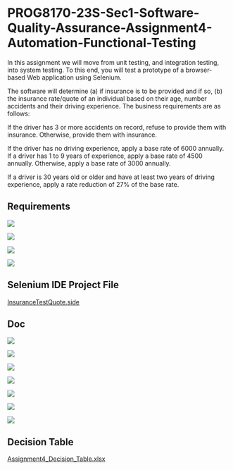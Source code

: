 # PROG8170-23S-Sec1-Software-Quality-Assurance-Assignment4-Automation-Functional-Testing

In this assignment we will move from unit testing, and integration testing, into system testing. To this end, you will test a prototype of a browser-based Web application using Selenium.

The software will determine (a) if insurance is to be provided and if so, (b) the insurance rate/quote of an individual based on their age, number accidents and their driving experience. The business requirements are as follows:

If the driver has 3 or more accidents on record, refuse to provide them with insurance. Otherwise, provide them with insurance.

If the driver has no driving experience, apply a base rate of 6000 annually. If a driver has 1 to 9 years of experience, apply a base rate of 4500 annually. Otherwise, apply a base rate of 3000 annually.

If a driver is 30 years old or older and have at least two years of driving experience, apply a rate reduction of 27% of the base rate.

## Requirements

![](doc/screenshot/2023-08-22-14-32-58-image.png)

![](doc/screenshot/2023-08-22-14-33-04-image.png)

![](doc/screenshot/2023-08-22-14-33-09-image.png)

![](doc/screenshot/2023-08-22-14-33-14-image.png)

## Selenium IDE Project File

[InsuranceTestQuote.side](./doc/InsuranceTestQuote.side)

## Doc

![](doc/screenshot/2023-08-22-14-42-26-image.png)

![](doc/screenshot/2023-08-22-14-42-32-image.png)

![](doc/screenshot/2023-08-22-14-42-36-image.png)

![](doc/screenshot/2023-08-22-14-42-40-image.png)

![](doc/screenshot/2023-08-22-14-42-45-image.png)

![](doc/screenshot/2023-08-22-14-43-05-image.png)

![](doc/screenshot/2023-08-22-14-43-10-image.png)

## Decision Table

[Assignment4_Decision_Table.xlsx](./doc/Assignment4_Decision_Table.xlsx)
